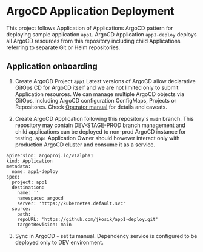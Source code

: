 # ArgoCD Application Deployment
This project follows Application of Applications ArgoCD pattern for deploying sample application `app1`.
ArgoCD Application `app1-deploy` deploys all ArgoCD resources from this repository including child Applications referring to separate Git or Helm repositories.

## Application onboarding
1. Create ArgoCD Project `app1`
Latest versions of ArgoCD allow declarative GitOps CD for ArgoCD itself and we are not limited only to submit Application resources.
We can manage multiple ArgoCD objects via GitOps, including ArgoCD configuration ConfigMaps, Projects or Repositores. Check [Operator manual](https://argo-cd.readthedocs.io/en/latest/operator-manual/declarative-setup/) for details and caveats.

2. Create ArgoCD Application following this repository's `main` branch.
This repository may contain DEV-STAGE-PROD branch management and child  applications can be deployed to non-prod ArgoCD instance for testing.
`app1` Application Owner should however interact only with production ArgoCD cluster and consume it as a service.

```
apiVersion: argoproj.io/v1alpha1
kind: Application
metadata:
  name: app1-deploy
spec:
  project: app1
  destination:
    name: ''
    namespace: argocd
    server: 'https://kubernetes.default.svc'
  source:
    path: .
    repoURL: 'https://github.com/jkosik/app1-deploy.git'
    targetRevision: main
```

3. Sync in ArgoCD - set tu manual. Dependency service is configured to be deployed only to DEV environment.